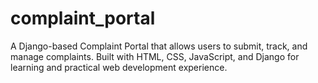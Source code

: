 # complaint_portal
A Django-based Complaint Portal that allows users to submit, track, and manage complaints. Built with HTML, CSS, JavaScript, and Django for learning and practical web development experience.
